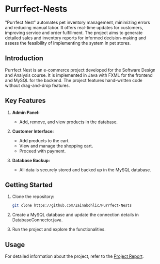 # Purrfect-Nests
"Purrfect Nest" automates pet inventory management, minimizing errors and reducing manual labor. It offers real-time updates for customers, improving service and order fulfillment. The project aims to generate detailed sales and inventory reports for informed decision-making and assess the feasibility of implementing the system in pet stores.

## Introduction
Purrfect Nest is an e-commerce project developed for the Software Design and Analysis course. It is implemented in Java with FXML for the frontend and MySQL for the backend. The project features hand-written code without drag-and-drop features.

## Key Features

1. **Admin Panel:**
   - Add, remove, and view products in the database.
  
2. **Customer Interface:**
   - Add products to the cart.
   - View and manage the shopping cart.
   - Proceed with payment.

3. **Database Backup:**
   - All data is securely stored and backed up in the MySQL database.

## Getting Started

1. Clone the repository:
   ```bash
   git clone https://github.com/Zainabohlic/Purrfect-Nests
   
2. Create a MySQL database and update the connection details in DatabaseConnector.java.

3. Run the project and explore the functionalities.

## Usage
For detailed information about the project, refer to the [Project Report](https://github.com/Zainabohlic/Purrfect-Nests/blob/main/21i2453_21i2575_FinalProject_Report.pdf).

